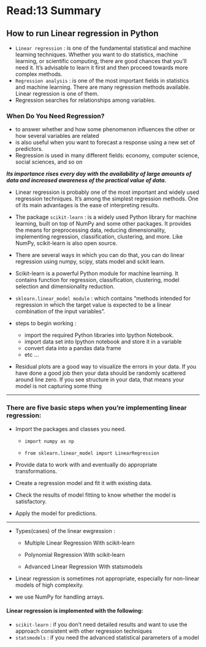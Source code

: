 # Read:13 Summary
## How to run Linear regression in Python
* `Linear regression` : is one of the fundamental statistical and machine learning techniques. Whether you want to do statistics, machine learning, or scientific computing,
there are good chances that you’ll need it. It’s advisable to learn it first and then proceed towards more complex methods.
* `Regression analysis` : is one of the most important fields in statistics and machine learning. There are many regression methods available. 
Linear regression is one of them.
* Regression searches for relationships among variables.
### When Do You Need Regression?
  * to answer whether and how some phenomenon influences the other or how several variables are related
  * is also useful when you want to forecast a response using a new set of predictors. 
  * Regression is used in many different fields: economy, computer science, social sciences, and so on
  
  
***Its importance rises every day with the availability of large amounts of data and increased awareness of the practical value of data.***


* Linear regression is probably one of the most important and widely used regression techniques. It’s among the simplest regression methods. 
One of its main advantages is the ease of interpreting results.
* The package `scikit-learn` : is a widely used Python library for machine learning, built on top of NumPy and some other packages. It provides the means for preprocessing data,
reducing dimensionality, implementing regression, classification, clustering, and more. Like NumPy, scikit-learn is also open source.

* There are several ways in which you can do that, you can do linear regression using numpy, scipy, stats model and sckit learn.
* Scikit-learn is a powerful Python module for machine learning. It contains function for regression, classification, clustering, model selection 
and dimensionality reduction.
* `sklearn.linear_model module` : which contains “methods intended for regression in which the target value is expected to be a linear combination of the
input variables”.
* steps to begin working :
  * import the required Python libraries into Ipython Notebook.
  * import data set into Ipython notebook and store it in a variable
  * convert data into a pandas data frame
  * etc ...
* Residual plots are a good way to visualize the errors in your data. If you have done a good job then your data should be randomly scattered around line zero. 
If you see structure in your data, that means your model is not capturing some thing
---
### There are five basic steps when you’re implementing linear regression:

  * Import the packages and classes you need.
    * `import numpy as np`

    * `from sklearn.linear_model import LinearRegression`


  * Provide data to work with and eventually do appropriate transformations.

  * Create a regression model and fit it with existing data.

  * Check the results of model fitting to know whether the model is satisfactory.

  * Apply the model for predictions.
---
* Types(cases) of the linear ewgression :
  * Multiple Linear Regression With scikit-learn

  * Polynomial Regression With scikit-learn
  
  * Advanced Linear Regression With statsmodels

* Linear regression is sometimes not appropriate, especially for non-linear models of high complexity.
* we use NumPy for handling arrays.
#### Linear regression is implemented with the following:

  * `scikit-learn` : if you don’t need detailed results and want to use the approach consistent with other regression techniques
  * `statsmodels` : if you need the advanced statistical parameters of a model
